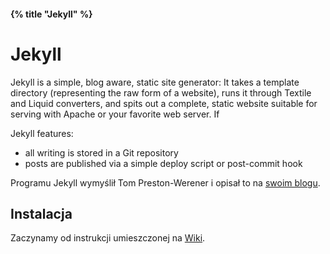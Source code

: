 #### {% title "Jekyll" %}

# Jekyll

Jekyll is a simple, blog aware, static site generator:
It takes a template directory (representing the raw form of a website),
runs it through Textile and Liquid converters, and spits out a
complete, static website suitable for serving with Apache or your
favorite web server. If

Jekyll features:

* all writing is stored in a Git repository
* posts are published via a simple deploy script or post-commit hook

Programu Jekyll wymyślił Tom Preston-Werener i opisał to
na [swoim blogu](http://tom.preston-werner.com/2008/11/17/blogging-like-a-hacker.html).

## Instalacja

Zaczynamy od instrukcji umieszczonej na [Wiki](http://wiki.github.com/mojombo/jekyll).
  
